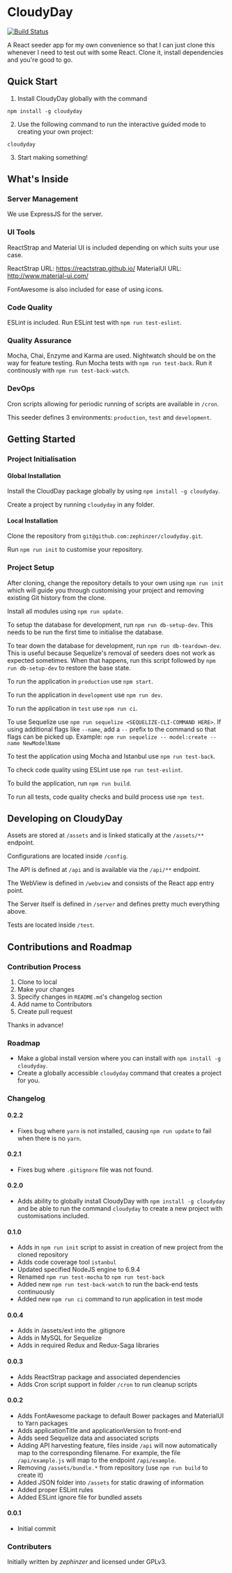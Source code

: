 # CloudyDay

[![Build Status](https://travis-ci.org/zephinzer/cloudyday.svg?branch=master)](https://travis-ci.org/zephinzer/cloudyday)

A React seeder app for my own convenience so that I can just clone this whenever I need
to test out with some React. Clone it, install dependencies and you're good to go.

## Quick Start

1. Install CloudyDay globally with the command

```
npm install -g cloudyday
```

2. Use the following command to run the interactive guided mode to creating your own 
project:

```
cloudyday
```

3. Start making something!

## What's Inside

### Server Management

We use ExpressJS for the server.

### UI Tools

ReactStrap and Material UI is included depending on which suits your use case.

ReactStrap URL: https://reactstrap.github.io/
MaterialUI URL: http://www.material-ui.com/

FontAwesome is also included for ease of using icons.

### Code Quality

ESLint is included. Run ESLint test with `npm run test-eslint`.

### Quality Assurance

Mocha, Chai, Enzyme and Karma are used. Nightwatch should be on the way for feature 
testing. Run Mocha tests with `npm run test-back`. Run it continously with `npm run test-back-watch`.

### DevOps

Cron scripts allowing for periodic running of scripts are available in `/cron`.

This seeder defines 3 environments: `production`, `test` and `development`. 

## Getting Started

### Project Initialisation

#### Global Installation
Install the CloudDay package globally by using `npm install -g cloudyday`.

Create a project by running `cloudyday` in any folder.

#### Local Installation
Clone the repository from `git@github.com:zephinzer/cloudyday.git`.

Run `npm run init` to customise your repository.

### Project Setup

After cloning, change the repository details to your own using `npm run init` which will
guide you through customising your project and removing existing Git history from the clone.

Install all modules using `npm run update`.

To setup the database for development, run `npm run db-setup-dev`. This needs to be 
run the first time to initialise the database.

To tear down the database for development, run `npm run db-teardown-dev`. This is
useful because Sequelize's removal of seeders does not work as expected sometimes. 
When that happens, run this script followed by `npm run db-setup-dev` to restore the 
base state.

To run the application in `production` use `npm start`.

To run the application in `development` use `npm run dev`.

To run the application in `test` use `npm run ci`.

To use Sequelize use `npm run sequelize <SEQUELIZE-CLI-COMMAND HERE>`.
If using additional flags like `--name`, add a `--` prefix to the command so that 
flags can be picked up. Example: `npm run sequelize -- model:create --name NewModelName`

To test the application using Mocha and Istanbul use `npm run test-back`.

To check code quality using ESLint use `npm run test-eslint`.

To build the application, run `npm run build`. 

To run all tests, code quality checks and build process use `npm test`.

## Developing on CloudyDay

Assets are stored at `/assets` and is linked statically at the `/assets/**` endpoint.

Configurations are located inside `/config`.

The API is defined at `/api` and is available via the `/api/**` endpoint.

The WebView is defined in `/webview` and consists of the React app entry point.

The Server itself is defined in `/server` and defines pretty much everything above.

Tests are located inside `/test`.

## Contributions and Roadmap

### Contribution Process

1. Clone to local
2. Make your changes
3. Specify changes in `README.md`'s changelog section
4. Add name to Contributors
5. Create pull request

Thanks in advance!

### Roadmap
- Make a global install version where you can install with `npm install -g cloudyday`.
- Create a globally accessible `cloudyday` command that creates a project for you.

### Changelog

#### 0.2.2
- Fixes bug where `yarn` is not installed, causing `npm run update` to fail when there 
is no `yarn`.

#### 0.2.1
- Fixes bug where `.gitignore` file was not found.

#### 0.2.0
- Adds ability to globally install CloudyDay with `npm install -g cloudyday` and be 
able to run the command `cloudyday` to create a new project with customisations included.

#### 0.1.0
- Adds in `npm run init` script to assist in creation of new project from the cloned
repository
- Adds code coverage tool `istanbul`
- Updated specified NodeJS engine to 6.9.4
- Renamed `npm run test-mocha` to `npm run test-back`
- Added new `npm run test-back-watch` to run the back-end tests continuously
- Added new `npm run ci` command to run application in test mode

#### 0.0.4

- Adds in /assets/ext into the .gitignore
- Adds in MySQL for Sequelize 
- Adds in required Redux and Redux-Saga libraries

#### 0.0.3

- Adds ReactStrap package and associated dependencies
- Adds Cron script support in folder `/cron` to run cleanup scripts

#### 0.0.2

- Adds FontAwesome package to default Bower packages and MaterialUI to Yarn packages
- Adds applicationTitle and applicationVersion to front-end
- Adds seed Sequelize data and associated scripts
- Adding API harvesting feature, files inside `/api` will now automatically map
  to the corresponding filename. For example, the file `/api/example.js` will map to
	the endpoint `/api/example`.
- Removing `/assets/bundle.*` from repository (use `npm run build` to create it)
- Added JSON folder into `/assets` for static drawing of information
- Added proper ESLint rules
- Added ESLint ignore file for bundled assets

#### 0.0.1

- Initial commit

### Contributers

Initially written by *zephinzer* and licensed under GPLv3.